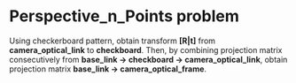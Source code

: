 # Perspective_n_Points problem

Using checkerboard pattern, obtain transform **[R|t]** from **camera_optical_link** to **checkboard**. Then, by combining projection matrix consecutively from **base_link -> checkboard -> camera_optical_link**, obtain projection matrix **base_link -> camera_optical_frame**.